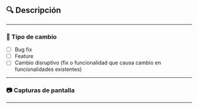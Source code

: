 ## 🔍 Descripción



---

### 🔄 Tipo de cambio

- [ ] Bug fix
- [ ] Feature
- [ ] Cambio disruptivo (fix o funcionalidad que causa cambio en funcionalidades existentes)

---

### 📷 Capturas de pantalla



---